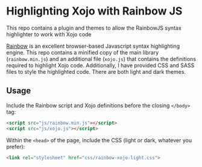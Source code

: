 # Highlighting Xojo with Rainbow JS
This repo contains a plugin and themes to allow the RainbowJS syntax highlighter to work with Xojo code

[Rainbow][rainbow] is an excellent browser-based Javascript syntax highlighting engine. This repo contains a minified copy of the main library (`rainbow.min.js`) and an additional file (`xojo.js`) that contains the definitions required to highlight Xojo code. Additionally, I have provided CSS and SASS files to style the highlighted code. There are both light and dark themes.

## Usage
Include the Rainbow script and Xojo definitions before the closing `</body>` tag:

```html
<script src="js/rainbow.min.js"></script>
<script src="js/xojo.js"></script> 
```

Within the `<head>` of the page, include the CSS (light or dark, whatever you prefer):

```html
<link rel="stylesheet" href="css/rainbow-xojo-light.css">
```

[rainbow]: https://github.com/ccampbell/rainbow
